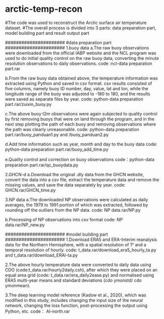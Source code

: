 # arctic-temp-recon
#The code was used to reconstruct the Arctic surface air temperature dataset.
#The overall process is divided into 3 parts: data preparation part, model building part and result output part

######################
#data preparation part
######################
1.buoy data
a.The raw buoy observations were downloaded from the official IABP website and the NCL program was used to do initial quality control on the raw buoy data, converting the minute resolution observations to daily observations. code :ncl-data preparation part.rar

b.From the raw buoy data obtained above, the temperature information was extracted using Python and saved in csv format. csv results consisted of five columns, namely buoy ID number, day, value, lat and lon, while the longitude range of the buoy was adjusted to -180 to 180, and the results were saved as separate files by year.
code: python-data preparation part.rar/zuixin_buoy.py

c.The above buoy t2m observations were again subjected to quality control by first removing buoys that were on land through the program, and in the next step plotting the path of each buoy and removing observations where the path was clearly unreasonable.
code: python-data preparation part.rar/buoy_panduan1.py  and /buoy_panduan2.py

d.Add time information such as year, month and day to the buoy data
code: python-data preparation part.rar/buoy_add_time.py

e.Quality control and correction on buoy observations
code：python-data preparation part.rar/qc_buoydata.py

2.GHCN-d
a.Download the original .dly data from the GHCN website, convert the data into a csv file, extract the temperature data and remove the missing values, and save the data separately by year.  code: GHCN.rar/GHCN_time.py

3.NP data
a.The downloaded NP observations were calculated as daily averages, the 1979 to 1991 portion of which was extracted, followed by rounding off the outliers from the NP data.  code: NP data.rar/NP.py

b.Processing of NP observations into csv format
code: NP data.rar/NP_new.py

######################
#model building part
######################
1.Download ERA5 and ERA-Interim reanalysis data for the Northern Hemisphere, with a spatial resolution of 1° and a temporal resolution of hourly. 
code: t_data.rar/download_era5_hourly_ta.py  and t_data.rar/download_ERAI-ta.py

2.The above hourly temperature data were converted to daily data using CDO (code:t_data.rar/hourly2daily.csh), after which they were placed on an equal area grid (code: t_data.rar/era_daily2ease.py) and normalised using ERA5 multi-year means and standard deviations (cdo ymonstd/ cdo ymonmean).

3.The deep learning model reference (Kadow et al., 2020), which was modified in this study, includes changing the input size of the neural network, changing the loss function, post-processing the output using Python, etc.
code： AI-north.rar













